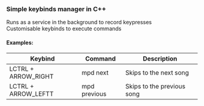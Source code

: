 ### Simple keybinds manager in C++  
Runs as a service in the background to record keypresses  
Customisable keybinds to execute commands  
#### Examples:  
| Keybind | Command | Description |
| ------- | ------- | ----------- |
| LCTRL + ARROW_RIGHT | mpd next | Skips to the next song |
| LCTRL + ARROW_LEFTT | mpd previous | Skips to the previous song |
